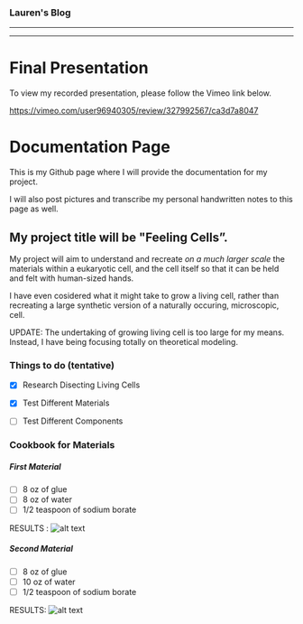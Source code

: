        
### Lauren's Blog ###

-------
-------

# Final Presentation

To view my recorded presentation, please follow the Vimeo link below. 

https://vimeo.com/user96940305/review/327992567/ca3d7a8047



# Documentation Page

This is my Github page where I will provide the documentation for my project.

I will also post pictures and transcribe my personal handwritten notes to this page as well. 



## **My project title will be "Feeling Cells”.**

My project will aim to understand and recreate _on a much larger scale_ the materials within a eukaryotic cell, 
and the cell itself so that it can be held and felt with human-sized hands. 


I have even cosidered what it might take to grow a living cell, rather than recreating a large synthetic version of 
a naturally occuring, microscopic, cell.

UPDATE: The undertaking of growing living cell is too large for my means. Instead, I have being focusing totally on theoretical modeling.

### **Things to do (tentative)**

- [X] Research Disecting Living Cells
- [X] Test Different Materials

- [ ] Test Different Components 

### Cookbook for Materials 

##### First Material
- [ ] 8 oz of glue
- [ ] 8 oz of water
- [ ] 1/2 teaspoon of sodium borate

RESULTS : 
![alt text](https://github.com/ladkins19/Laurens-Github/blob/master/TARmG85xR6yCaa%25gj4wHAw.jpg)

##### Second Material
- [ ] 8 oz of glue
- [ ] 10 oz of water
- [ ] 1/2 teaspoon of sodium borate

RESULTS:
![alt text](https://github.com/ladkins19/Laurens-Github/blob/master/K7jEVouqTLC%25r%25aeUqqMOw.jpg)
